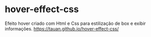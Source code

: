 # hover-effect-css
Efeito hover criado com Html e Css para estilização de box e exibir informações.
https://tauan.github.io/hover-effect-css/
